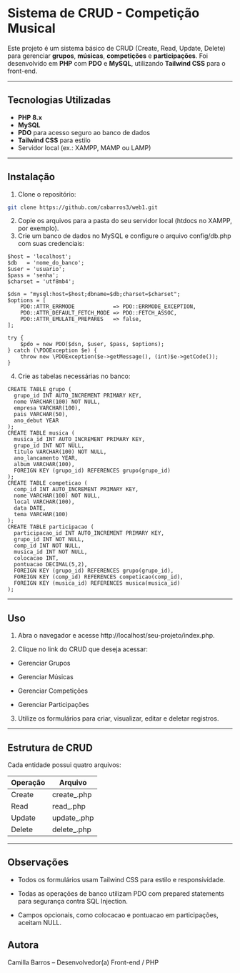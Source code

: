 # Sistema de CRUD - Competição Musical

Este projeto é um sistema básico de CRUD (Create, Read, Update, Delete) para gerenciar **grupos**, **músicas**, **competições** e **participações**. Foi desenvolvido em **PHP** com **PDO** e **MySQL**, utilizando **Tailwind CSS** para o front-end.

---

## Tecnologias Utilizadas

- **PHP 8.x**
- **MySQL**
- **PDO** para acesso seguro ao banco de dados
- **Tailwind CSS** para estilo
- Servidor local (ex.: XAMPP, MAMP ou LAMP)

---

## Instalação

1. Clone o repositório:

```bash
git clone https://github.com/cabarros3/web1.git
```

2. Copie os arquivos para a pasta do seu servidor local (htdocs no XAMPP, por exemplo).
3. Crie um banco de dados no MySQL e configure o arquivo config/db.php com suas credenciais:

```<?php
$host = 'localhost';
$db   = 'nome_do_banco';
$user = 'usuario';
$pass = 'senha';
$charset = 'utf8mb4';

$dsn = "mysql:host=$host;dbname=$db;charset=$charset";
$options = [
    PDO::ATTR_ERRMODE            => PDO::ERRMODE_EXCEPTION,
    PDO::ATTR_DEFAULT_FETCH_MODE => PDO::FETCH_ASSOC,
    PDO::ATTR_EMULATE_PREPARES   => false,
];

try {
    $pdo = new PDO($dsn, $user, $pass, $options);
} catch (\PDOException $e) {
    throw new \PDOException($e->getMessage(), (int)$e->getCode());
}
```

4. Crie as tabelas necessárias no banco:

```
CREATE TABLE grupo (
  grupo_id INT AUTO_INCREMENT PRIMARY KEY,
  nome VARCHAR(100) NOT NULL,
  empresa VARCHAR(100),
  pais VARCHAR(50),
  ano_debut YEAR
);
CREATE TABLE musica (
  musica_id INT AUTO_INCREMENT PRIMARY KEY,
  grupo_id INT NOT NULL,
  titulo VARCHAR(100) NOT NULL,
  ano_lancamento YEAR,
  album VARCHAR(100),
  FOREIGN KEY (grupo_id) REFERENCES grupo(grupo_id)
);
CREATE TABLE competicao (
  comp_id INT AUTO_INCREMENT PRIMARY KEY,
  nome VARCHAR(100) NOT NULL,
  local VARCHAR(100),
  data DATE,
  tema VARCHAR(100)
);
CREATE TABLE participacao (
  participacao_id INT AUTO_INCREMENT PRIMARY KEY,
  grupo_id INT NOT NULL,
  comp_id INT NOT NULL,
  musica_id INT NOT NULL,
  colocacao INT,
  pontuacao DECIMAL(5,2),
  FOREIGN KEY (grupo_id) REFERENCES grupo(grupo_id),
  FOREIGN KEY (comp_id) REFERENCES competicao(comp_id),
  FOREIGN KEY (musica_id) REFERENCES musica(musica_id)
);
```

---

## Uso

1. Abra o navegador e acesse http://localhost/seu-projeto/index.php.

2. Clique no link do CRUD que deseja acessar:

- Gerenciar Grupos

- Gerenciar Músicas

- Gerenciar Competições

- Gerenciar Participações

3. Utilize os formulários para criar, visualizar, editar e deletar registros.

---

## Estrutura de CRUD

Cada entidade possui quatro arquivos:

| Operação | Arquivo                |
| -------- | ---------------------- |
| Create   | create\_<entidade>.php |
| Read     | read\_<entidade>.php   |
| Update   | update\_<entidade>.php |
| Delete   | delete\_<entidade>.php |

---

## Observações

- Todos os formulários usam Tailwind CSS para estilo e responsividade.

- Todas as operações de banco utilizam PDO com prepared statements para segurança contra SQL Injection.

- Campos opcionais, como colocacao e pontuacao em participações, aceitam NULL.

## Autora

Camilla Barros – Desenvolvedor(a) Front-end / PHP
